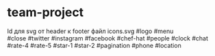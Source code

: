 # team-project

Id для svg от header к footer файл icons.svg
#logo
#menu  
#close
#twitter
#instagram
#facebook
#chef-hat
#people
#clock
#chat
#rate-4
#rate-5
#star-1
#star-2
#pagination
#phone
#location

